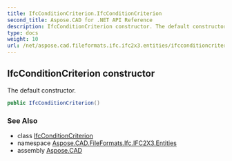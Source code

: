 ```yaml
---
title: IfcConditionCriterion.IfcConditionCriterion
second_title: Aspose.CAD for .NET API Reference
description: IfcConditionCriterion constructor. The default constructor
type: docs
weight: 10
url: /net/aspose.cad.fileformats.ifc.ifc2x3.entities/ifcconditioncriterion/ifcconditioncriterion/
---
```

## IfcConditionCriterion constructor

The default constructor.

```csharp
public IfcConditionCriterion()
```

### See Also

* class [IfcConditionCriterion](../)
* namespace [Aspose.CAD.FileFormats.Ifc.IFC2X3.Entities](../../ifcconditioncriterion/)
* assembly [Aspose.CAD](../../../)


